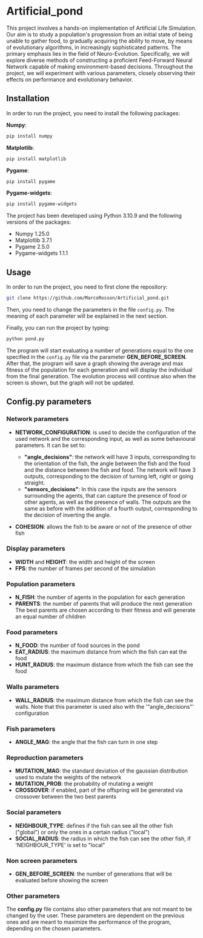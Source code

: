# Artificial_pond
This project involves a hands-on implementation of Artificial Life Simulation. Our aim is to study a population's progression from an initial state of being unable to gather food, to gradually acquiring the ability to move, by means of evolutionary algorithms, in increasingly sophisticated patterns. The primary emphasis lies in the field of Neuro-Evolution. Specifically, we will explore diverse methods of constructing a proficient Feed-Forward Neural Network capable of making environment-based decisions. Throughout the project, we will experiment with various parameters, closely observing their effects on performance and evolutionary behavior.

## Installation
In order to run the project, you need to install the following packages: 

**Numpy**:
```bash
pip install numpy
```
**Matplotlib**:
```bash
pip install matplotlib
```
**Pygame**:
```bash
pip install pygame
```

**Pygame-widgets**:
```bash
pip install pygame-widgets
```

The project has been developed using Python 3.10.9 and the following versions of the packages:

* Numpy 1.25.0
* Matplotlib 3.7.1
* Pygame 2.5.0
* Pygame-widgets 1.1.1

## Usage
In order to run the project, you need to first clone the repository:
```bash
git clone https://github.com/MarcoRosson/Artificial_pond.git
```
Then, you need to change the parameters in the file `config.py`. The meaning of each parameter will be explained in the next section. 

Finally, you can run the project by typing:
```bash
python pond.py
```

The program will start evaluating a number of generations equal to the one specified in the `config.py` file via the parameter **GEN_BEFORE_SCREEN**. After that, the program will save a graph showing the average and max fitness of the population for each generation and will display the individual from the final generation. The evolution process will continue also when the screen is shown, but the graph will not be updated.

## Config.py parameters
### Network parameters
* **NETWORK_CONFIGURATION**: is used to decide the configuration of the used network and the corresponding input, as well as some behavioural parameters. It can be set to:
  * **"angle_decisions"**: the network will have 3 inputs, corresponding to the orientation of the fish, the angle between the fish and the food and the distance between the fish and food. The network will have 3 outputs, corresponding to the decision of turning left, right or going straight.
  * **"sensors_decisions"**: In this case the inputs are the sensors surrounding the agents, that can capture the presence of food or other agents, as well as the presence of walls. The outputs are the same as before with the addition of a fourth output, corresponding to the decision of inverting the angle.

* **COHESION**: allows the fish to be aware or not of the presence of other fish

### Display parameters
* **WIDTH** and **HEIGHT**: the width and height of the screen
* **FPS**: the number of frames per second of the simulation

### Population parameters
* **N_FISH**: the number of agents in the population for each generation
* **PARENTS**: the number of parents that will produce the next generation The best parents are chosen according to their fitness and will generate an equal number of children

### Food parameters
* **N_FOOD**: the number of food sources in the pond
* **EAT_RADIUS**: the maximum distance from which the fish can eat the food
* **HUNT_RADIUS**: the maximum distance from which the fish can see the food

### Walls parameters
* **WALL_RADIUS**: the maximum distance from which the fish can see the walls. Note that this parameter is used also with the '"angle_decisions"' configuration

### Fish parameters
* **ANGLE_MAG**: the angle that the fish can turn in one step

### Reproduction parameters
* **MUTATION_MAG**: the standard deviation of the gaussian distribution used to mutate the weights of the network
* **MUTATION_PROB**: the probability of mutating a weight
* **CROSSOVER**: if enabled, part of the offspring will be generated via crossover between the two best parents

### Social parameters
* **NEIGHBOUR_TYPE**: defines if the fish can see all the other fish ("global") or only the ones in a certain radius ("local")
* **SOCIAL_RADIUS**: the radius in which the fish can see the other fish, if 'NEIGHBOUR_TYPE' is set to "local"

### Non screen parameters
* **GEN_BEFORE_SCREEN**: the number of generations that will be evaluated before showing the screen

### Other parameters
The **config.py** file contains also other parameters that are not meant to be changed by the user. These parameters are dependent on the previous ones and are meant to maximize the performance of the program, depending on the chosen parameters.